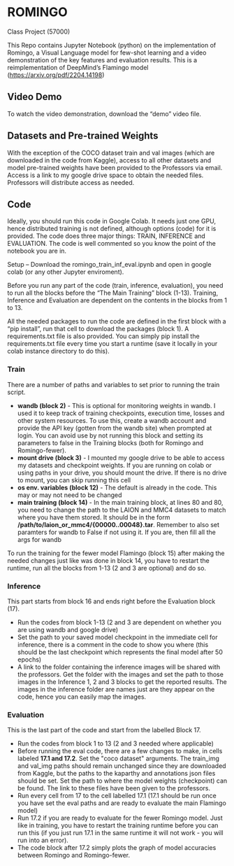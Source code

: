 # ROMINGO
Class Project (57000)

This Repo contains Jupyter Notebook (python) on the implementation of Romingo, a Visual Language model for few-shot learning and a video demonstration of the key features and evaluation results. This is a reimplementation of DeepMind’s Flamingo model (https://arxiv.org/pdf/2204.14198)

## Video Demo
To watch the video demonstration, download the “demo” video file.

## Datasets and Pre-trained Weights
With the exception of the COCO dataset train and val images (which are downloaded in the code from Kaggle), access to all other datasets and model pre-trained weights have been provided to the Professors via email. Access is a link to my google drive space to obtain the needed files. Professors will distribute access as needed. 

## Code
Ideally, you should run this code in Google Colab. It needs just one GPU, hence distributed training is not defined, although options (code) for it is provided.
The code does three major things: TRAIN, INFERENCE and EVALUATION. The code is well commented so you know the point of the notebook you are in. 

Setup – Download the romingo_train_inf_eval.ipynb and open in google colab (or any other Jupyter enviroment).

Before you run any part of the code (train, inference, evaluation), you need to run all the blocks before the “The Main Training” block (1-13). Training, Inference and Evaluation are dependent on the contents in the blocks from 1 to 13.

All the needed packages to run the code are defined in the first block with a “pip install”, run that cell to download the packages (block 1). A requirements.txt file is also provided. You can simply pip install the requirements.txt file every time you start a runtime (save it locally in your colab instance directory to do this).

### Train
There are a number of paths and variables to set prior to running the train script.
* __wandb (block 2)__ - This is optional for monitoring weights in wandb. I used it to keep track of training checkpoints, execution time, losses and other system resources. To use this, create a wandb account and provide the API key (gotten from the wandb site) when prompted at login. You can avoid use by not running this block and setting its parameters to false in the Training blocks (both for Romingo and Romingo-fewer).
* __mount drive (block 3)__ - I mounted my google drive to be able to access my datasets and checkpoint weights. If you are running on colab or using paths in your drive, you should mount the drive. If there is no drive to mount, you can skip running this cell
* __os env. variables (block 12)__ - The default is already in the code. This may or may not need to be changed
* __main training (block 14)__ - In the main training block, at lines 80 and 80, you need to change the path to the LAION and MMC4 datasets to match where you have them stored. It should be in the form  __/path/to/laion_or_mmc4/{00000..00048}.tar__. Remember to also set paramters for wandb to False if not using it. If you are, then fill all the args for wandb

To run the training for the fewer model Flamingo (block 15) after making the needed changes just like was done in block 14, you have to restart the runtime, run all the blocks from 1-13 (2 and 3 are optional) and do so. 

### Inference
This part starts from block 16 and ends right before the Evaluation block (17).

* Run the codes from block 1-13 (2 and 3 are dependent on whether you are using wandb and google drive)
* Set the path to your saved model checkpoint in the immediate cell for inference, there is a comment in the code to show you where (this should be the last checkpoint which represents the final model after 50 epochs)
* A link to the folder containing the inference images will be shared with the professors. Get the folder with the images and set the path to those images in the Inference 1, 2 and 3 blocks to get the reported results. The images in the inference folder are names just are they appear on the code, hence you can easily map the images.

### Evaluation
This is the last part of the code and start from the labelled Block 17.

* Run the codes from block 1 to 13 (2 and 3 needed where applicable)
* Before running the eval code, there are a few changes to make, in cells labeled __17.1 and 17.2__. Set the "coco dataset" arguments. The train_img and val_img paths should remain unchanged since they are downloaded from Kaggle, but the paths to the kaparthy and annotations json files should be set. Set the path to where the model weights (checkpoint) can be found. The link to these files have been given to the professors. 
* Run every cell from 17 to the cell labelled 17.1 (17.1 should be run once you have set the eval paths and are ready to evaluate the main Flamingo model)
* Run 17.2 if you are ready to evaluate for the fewer Romingo model. Just like in training, you have to restart the training runtime before you can run this (if you just run 17.1 in the same runtime it will not work - you will run into an error).
* The code block after 17.2 simply plots the graph of model accuracies between Romingo and Romingo-fewer. 

